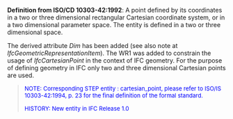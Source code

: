 **Definition from ISO/CD 10303-42:1992**: A point defined by its coordinates in a two or three dimensional rectangular Cartesian coordinate system, or in a two dimensional parameter space. The entity is defined in a two or three dimensional space.

The derived attribute _Dim_ has been added (see also note at _IfcGeometricRepresentationItem_). The WR1 was added to constrain the usage of _IfcCartesianPoint_ in the context of IFC geometry. For the purpose of defining geometry in IFC only two and three dimensional Cartesian points are used.

> <font size="-1" color="#0000FF">NOTE: Corresponding STEP entity :
		  cartesian_point, please refer to ISO/IS 10303-42:1994, p. 23 for the final
		  definition of the formal standard. </font>
> 
> <font size="-1" color="#0000FF">HISTORY: New entity in IFC Release 1.0
		  </font>
>